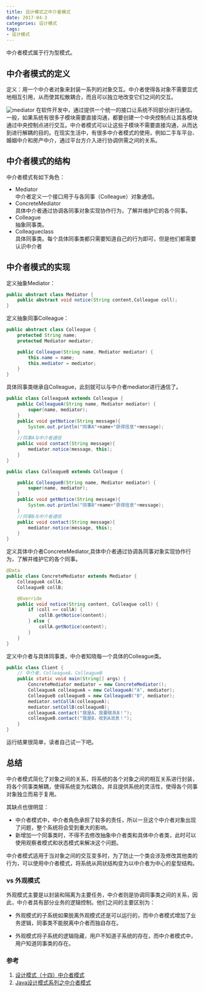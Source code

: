 ```yaml
---
title: 设计模式之中介者模式
date: 2017-04-3
categories: 设计模式
tags:
- 设计模式
---
```

中介者模式属于行为型模式。
## 中介者模式的定义
定义：用一个中介者对象来封装一系列的对象交互。中介者使得各对象不需要显式地相互引用，从而使其松散耦合，而且可以独立地改变它们之间的交互。

![mediator](http://ovcjgn2x0.bkt.clouddn.com/mediator.png "中介者模式")
在软件开发中，通过提供一个统一的接口让系统不同部分进行通信。一般，如果系统有很多子模块需要直接沟通，都要创建一个中央控制点让其各模块通过中央控制点进行交互。中介者模式可以让这些子模块不需要直接沟通，从而达到进行解耦的目的。在现实生活中，有很多中介者模式的使用，例如二手车平台、婚姻中介和房产中介，通过平台方介入进行协调供需之间的关系。

## 中介者模式的结构
中介者模式有如下角色：

- Mediator   
中介者定义一个接口用于与各同事（Colleague）对象通信。
- ConcreteMediator   
具体中介者通过协调各同事对象实现协作行为，了解并维护它的各个同事。
- Colleague   
抽象同事类。
- Colleagueclass   
具体同事类。每个具体同事类都只需要知道自己的行为即可，但是他们都需要认识中介者


## 中介者模式的实现
定义抽象Mediator：

```java
public abstract class Mediator {
	public abstract void notice(String content,Colleague coll);
}
```
定义抽象同事Colleague：

```java
public abstract class Colleague {
    protected String name;
    protected Mediator mediator;

    public Colleague(String name, Mediator mediator) {
        this.name = name;
        this.mediator = mediator;
    }
}
```
具体同事类继承自Colleague，此刻就可以与中介者mediator进行通信了。

```java
public class ColleagueA extends Colleague {
    public ColleagueA(String name, Mediator mediator) {
        super(name, mediator);
    }
    public void getNotice(String message){
        System.out.println("同事A"+name+"获得信息"+message);
    }
    //同事A与中介者通信
    public void contact(String message){
        mediator.notice(message, this);
    }
}
```

```java
public class ColleagueB extends Colleague {

    public ColleagueB(String name, Mediator mediator) {
        super(name, mediator);
    }
    public void getNotice(String message){
        System.out.println("同事B"+name+"获得信息"+message);
    }
    //同事B与中介者通信
    public void contact(String message){
        mediator.notice(message, this);
    }
}
```
定义具体中介者ConcreteMediator,具体中介者通过协调各同事对象实现协作行为，了解并维护它的各个同事。

```java
@Data
public class ConcreteMediator extends Mediator {
    ColleagueA collA;
    ColleagueB collB;

    @Override
    public void notice(String content, Colleague coll) {
        if (coll == collA) {
            collB.getNotice(content);
        } else {
            collA.getNotice(content);
        }
    }
}
```
定义中介者与具体同事类，中介者知晓每一个具体的Colleague类。

```java
public class Client {
    // 中介者，ColleagueA、ColleagueB
    public static void main(String[] args) {
        ConcreteMediator mediator = new ConcreteMediator();
        ColleagueA colleagueA = new ColleagueA("A", mediator);
        ColleagueB colleagueB = new ColleagueB("B", mediator);
        mediator.setCollA(colleagueA);
        mediator.setCollB(colleagueB);
        colleagueA.contact("我是A，我要联系B！");
        colleagueB.contact("我是B，收到A消息！");
    }
}
```
运行结果很简单，读者自己试一下吧。

## 总结
中介者模式简化了对象之间的关系，将系统的各个对象之间的相互关系进行封装，将各个同事类解耦，使得系统变为松耦合。并且提供系统的灵活性，使得各个同事对象独立而易于复用。

其缺点也很明显：   

- 中介者模式中，中介者角色承担了较多的责任，所以一旦这个中介者对象出现了问题，整个系统将会受到重大的影响。
- 新增加一个同事类时，不得不去修改抽象中介者类和具体中介者类，此时可以使用观察者模式和状态模式来解决这个问题。

中介者模式适用于当对象之间的交互变多时，为了防止一个类会涉及修改其他类的行为，可以使用中介者模式，将系统从网状结构变为以中介者为中心的星型结构。

### vs 外观模式   
外观模式主要是以封装和隔离为主要任务，中介者则是协调同事类之间的关系，因此，中介者具有部分业务的逻辑控制。他们之间的主要区别为： 

* 外观模式的子系统如果脱离外观模式还是可以运行的，而中介者模式增加了业务逻辑，同事类不能脱离中介者而独自存在。 
- 外观模式将子系统的逻辑隐藏，用户不知道子系统的存在，而中介者模式中，用户知道同事类的存在。

### 参考
1. [设计模式（十四）中介者模式](http://blog.csdn.net/itachi85/article/details/60466829)
2. [Java设计模式系列之中介者模式](https://www.cnblogs.com/ysw-go/p/5413958.html)
